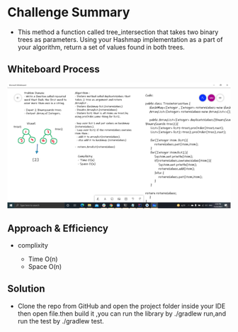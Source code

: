 # Challenge Summary

- This method a function called tree_intersection that takes two binary trees as parameters.
  Using your Hashmap implementation as a part of your algorithm, return a set of values found in both trees.

## Whiteboard Process
![](insertion.png)

## Approach & Efficiency

- complixity 
  
  - Time O(n)
  - Space O(n)

## Solution

- Clone the repo from GitHub and open the project folder inside your IDE then open file.then build it ,you can run the library by ./gradlew run,and run the test by ./gradlew test.
